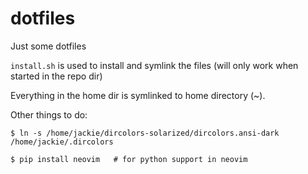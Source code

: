 # dotfiles
Just some dotfiles

``install.sh`` is used to install and symlink the files (will only work when
started in the repo dir)

Everything in the home dir is symlinked to home directory (~).

Other things to do:

    $ ln -s /home/jackie/dircolors-solarized/dircolors.ansi-dark /home/jackie/.dircolors

    $ pip install neovim   # for python support in neovim
